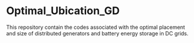 # Optimal_Ubication_GD
This repository contain the codes associated with the optimal placement and size of distributed generators and battery energy storage in DC grids.
